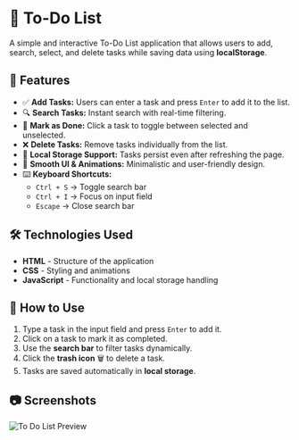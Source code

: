 # 📝 To-Do List

A simple and interactive To-Do List application that allows users to add, search, select, and delete tasks while saving data using **localStorage**.

## 🚀 Features

- ✅ **Add Tasks:** Users can enter a task and press `Enter` to add it to the list.
- 🔍 **Search Tasks:** Instant search with real-time filtering.
- 📌 **Mark as Done:** Click a task to toggle between selected and unselected.
- ❌ **Delete Tasks:** Remove tasks individually from the list.
- 💾 **Local Storage Support:** Tasks persist even after refreshing the page.
- 🎨 **Smooth UI & Animations:** Minimalistic and user-friendly design.
- ⌨️ **Keyboard Shortcuts:**
  - `Ctrl + S` → Toggle search bar
  - `Ctrl + I` → Focus on input field
  - `Escape` → Close search bar

## 🛠️ Technologies Used

- **HTML** - Structure of the application
- **CSS** - Styling and animations
- **JavaScript** - Functionality and local storage handling

## 📌 How to Use

1. Type a task in the input field and press `Enter` to add it.
2. Click on a task to mark it as completed.
3. Use the **search bar** to filter tasks dynamically.
4. Click the **trash icon** 🗑️ to delete a task.
5. Tasks are saved automatically in **local storage**.

## 📷 Screenshots

![To Do List Preview](https://github.com/user-attachments/assets/fb67e122-6930-4b16-9977-3050daa8751b)
